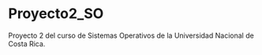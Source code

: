 # Proyecto2_SO
Proyecto 2 del curso de Sistemas Operativos de la Universidad Nacional de Costa Rica.

